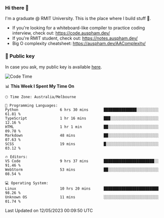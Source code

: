 ### Hi there 👋

I'm a graduate @ RMIT University. This is the place where I build stuff 👀. 

- If you're looking for a whiteboard-like compiler to practice coding interview, check out: https://code.auspham.dev/
- If you're RMIT student, check out: https://notes.auspham.dev/
- Big O complexity cheatsheet: https://auspham.dev/AAComplexity/

### 🔑 Public key

In case you ask, my public key is available [here](https://public.auspham.dev/).

<!--START_SECTION:waka-->
![Code Time](http://img.shields.io/badge/Code%20Time-996%20hrs%204%20mins-blue)

📊 **This Week I Spent My Time On** 

```text
🕑︎ Time Zone: Australia/Melbourne

💬 Programming Languages: 
Python                   6 hrs 30 mins       ███████████████░░░░░░░░░░   61.81 % 
TypeScript               1 hr 16 mins        ███░░░░░░░░░░░░░░░░░░░░░░   12.16 % 
HTML                     1 hr 1 min          ██░░░░░░░░░░░░░░░░░░░░░░░   09.78 % 
Markdown                 48 mins             ██░░░░░░░░░░░░░░░░░░░░░░░   07.63 % 
SCSS                     19 mins             █░░░░░░░░░░░░░░░░░░░░░░░░   03.12 % 

🔥 Editors: 
VS Code                  9 hrs 37 mins       ███████████████████████░░   91.46 % 
WebStorm                 53 mins             ██░░░░░░░░░░░░░░░░░░░░░░░   08.54 % 

💻 Operating System: 
Linux                    10 hrs 20 mins      █████████████████████████   98.26 % 
Unknown OS               11 mins             ░░░░░░░░░░░░░░░░░░░░░░░░░   01.74 % 
```


 Last Updated on 12/05/2023 00:09:50 UTC
<!--END_SECTION:waka-->

<!--
**rockmanvnx6/rockmanvnx6** is a ✨ _special_ ✨ repository because its `README.md` (this file) appears on your GitHub profile.

Here are some ideas to get you started:

- 🔭 I’m currently working on ...
- 🌱 I’m currently learning ...
- 👯 I’m looking to collaborate on ...
- 🤔 I’m looking for help with ...
- 💬 Ask me about ...
- 📫 How to reach me: ...
- 😄 Pronouns: ...
- ⚡ Fun fact: ...
-->

